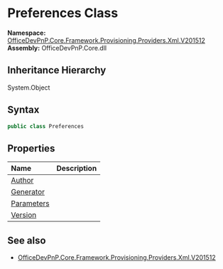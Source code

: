 # Preferences Class
  

**Namespace:** [OfficeDevPnP.Core.Framework.Provisioning.Providers.Xml.V201512](OfficeDevPnP.Core.Framework.Provisioning.Providers.Xml.V201512.md)  
**Assembly:** OfficeDevPnP.Core.dll  
## Inheritance Hierarchy
System.Object  
## Syntax
```C#
public class Preferences
```
## Properties
|**Name**|**Description**|
|:-----|:-----|
| [Author](OfficeDevPnP.Core.Framework.Provisioning.Providers.Xml.V201512.Preferences.Author.md) | 
| [Generator](OfficeDevPnP.Core.Framework.Provisioning.Providers.Xml.V201512.Preferences.Generator.md) | 
| [Parameters](OfficeDevPnP.Core.Framework.Provisioning.Providers.Xml.V201512.Preferences.Parameters.md) | 
| [Version](OfficeDevPnP.Core.Framework.Provisioning.Providers.Xml.V201512.Preferences.Version.md) | 
## See also
- [OfficeDevPnP.Core.Framework.Provisioning.Providers.Xml.V201512](OfficeDevPnP.Core.Framework.Provisioning.Providers.Xml.V201512.md)
